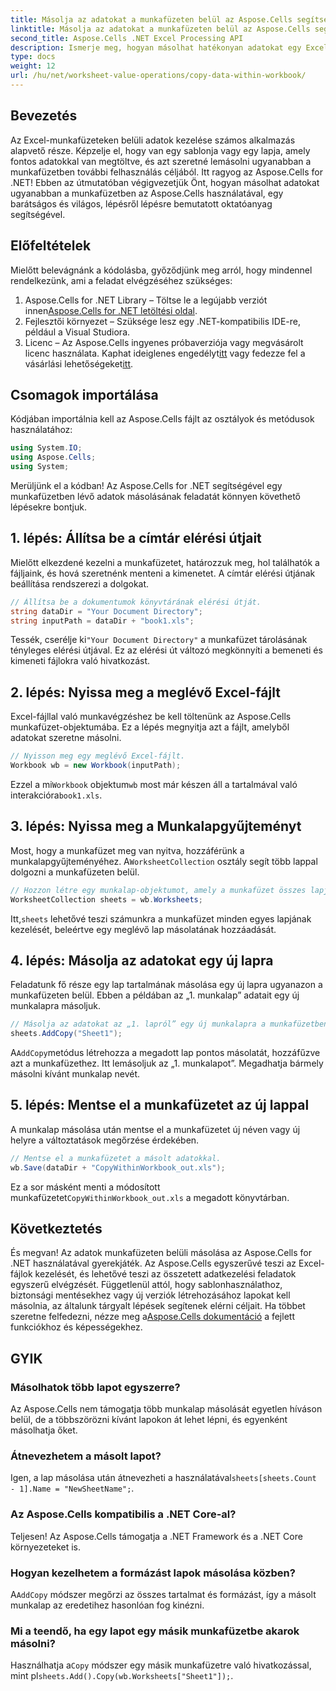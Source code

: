 ```yaml
---
title: Másolja az adatokat a munkafüzeten belül az Aspose.Cells segítségével
linktitle: Másolja az adatokat a munkafüzeten belül az Aspose.Cells segítségével
second_title: Aspose.Cells .NET Excel Processing API
description: Ismerje meg, hogyan másolhat hatékonyan adatokat egy Excel-munkafüzetben az Aspose.Cells for .NET segítségével lépésenkénti útmutatóval, kódmintákkal és hasznos tippekkel.
type: docs
weight: 12
url: /hu/net/worksheet-value-operations/copy-data-within-workbook/
---
```

## Bevezetés
Az Excel-munkafüzeteken belüli adatok kezelése számos alkalmazás alapvető része. Képzelje el, hogy van egy sablonja vagy egy lapja, amely fontos adatokkal van megtöltve, és azt szeretné lemásolni ugyanabban a munkafüzetben további felhasználás céljából. Itt ragyog az Aspose.Cells for .NET! Ebben az útmutatóban végigvezetjük Önt, hogyan másolhat adatokat ugyanabban a munkafüzetben az Aspose.Cells használatával, egy barátságos és világos, lépésről lépésre bemutatott oktatóanyag segítségével.
## Előfeltételek
Mielőtt belevágnánk a kódolásba, győződjünk meg arról, hogy mindennel rendelkezünk, ami a feladat elvégzéséhez szükséges:
1.  Aspose.Cells for .NET Library – Töltse le a legújabb verziót innen[Aspose.Cells for .NET letöltési oldal](https://releases.aspose.com/cells/net/).
2. Fejlesztői környezet – Szüksége lesz egy .NET-kompatibilis IDE-re, például a Visual Studiora.
3.  Licenc – Az Aspose.Cells ingyenes próbaverziója vagy megvásárolt licenc használata. Kaphat ideiglenes engedélyt[itt](https://purchase.aspose.com/temporary-license/) vagy fedezze fel a vásárlási lehetőségeket[itt](https://purchase.aspose.com/buy).
## Csomagok importálása
Kódjában importálnia kell az Aspose.Cells fájlt az osztályok és metódusok használatához:
```csharp
using System.IO;
using Aspose.Cells;
using System;
```
Merüljünk el a kódban! Az Aspose.Cells for .NET segítségével egy munkafüzetben lévő adatok másolásának feladatát könnyen követhető lépésekre bontjuk.
## 1. lépés: Állítsa be a címtár elérési útjait
Mielőtt elkezdené kezelni a munkafüzetet, határozzuk meg, hol találhatók a fájljaink, és hová szeretnénk menteni a kimenetet. A címtár elérési útjának beállítása rendszerezi a dolgokat.
```csharp
// Állítsa be a dokumentumok könyvtárának elérési útját.
string dataDir = "Your Document Directory";
string inputPath = dataDir + "book1.xls";
```
 Tessék, cserélje ki`"Your Document Directory"` a munkafüzet tárolásának tényleges elérési útjával. Ez az elérési út változó megkönnyíti a bemeneti és kimeneti fájlokra való hivatkozást.
## 2. lépés: Nyissa meg a meglévő Excel-fájlt
Excel-fájllal való munkavégzéshez be kell töltenünk az Aspose.Cells munkafüzet-objektumába. Ez a lépés megnyitja azt a fájlt, amelyből adatokat szeretne másolni.
```csharp
// Nyisson meg egy meglévő Excel-fájlt.
Workbook wb = new Workbook(inputPath);
```
 Ezzel a mi`Workbook` objektum`wb` most már készen áll a tartalmával való interakcióra`book1.xls`.
## 3. lépés: Nyissa meg a Munkalapgyűjteményt
 Most, hogy a munkafüzet meg van nyitva, hozzáférünk a munkalapgyűjteményéhez. A`WorksheetCollection` osztály segít több lappal dolgozni a munkafüzeten belül.
```csharp
// Hozzon létre egy munkalap-objektumot, amely a munkafüzet összes lapjára hivatkozik.
WorksheetCollection sheets = wb.Worksheets;
```
 Itt,`sheets` lehetővé teszi számunkra a munkafüzet minden egyes lapjának kezelését, beleértve egy meglévő lap másolatának hozzáadását.
## 4. lépés: Másolja az adatokat egy új lapra
Feladatunk fő része egy lap tartalmának másolása egy új lapra ugyanazon a munkafüzeten belül. Ebben a példában az „1. munkalap” adatait egy új munkalapra másoljuk.
```csharp
// Másolja az adatokat az „1. lapról” egy új munkalapra a munkafüzetben.
sheets.AddCopy("Sheet1");
```
 A`AddCopy`metódus létrehozza a megadott lap pontos másolatát, hozzáfűzve azt a munkafüzethez. Itt lemásoljuk az „1. munkalapot”. Megadhatja bármely másolni kívánt munkalap nevét.
## 5. lépés: Mentse el a munkafüzetet az új lappal
A munkalap másolása után mentse el a munkafüzetet új néven vagy új helyre a változtatások megőrzése érdekében.
```csharp
// Mentse el a munkafüzetet a másolt adatokkal.
wb.Save(dataDir + "CopyWithinWorkbook_out.xls");
```
 Ez a sor másként menti a módosított munkafüzetet`CopyWithinWorkbook_out.xls` a megadott könyvtárban.
## Következtetés
És megvan! Az adatok munkafüzeten belüli másolása az Aspose.Cells for .NET használatával gyerekjáték. Az Aspose.Cells egyszerűvé teszi az Excel-fájlok kezelését, és lehetővé teszi az összetett adatkezelési feladatok egyszerű elvégzését. Függetlenül attól, hogy sablonhasználathoz, biztonsági mentésekhez vagy új verziók létrehozásához lapokat kell másolnia, az általunk tárgyalt lépések segítenek elérni céljait.
 Ha többet szeretne felfedezni, nézze meg a[Aspose.Cells dokumentáció](https://reference.aspose.com/cells/net/) a fejlett funkciókhoz és képességekhez.
## GYIK
### Másolhatok több lapot egyszerre?
Az Aspose.Cells nem támogatja több munkalap másolását egyetlen híváson belül, de a többszörözni kívánt lapokon át lehet lépni, és egyenként másolhatja őket.
### Átnevezhetem a másolt lapot?
 Igen, a lap másolása után átnevezheti a használatával`sheets[sheets.Count - 1].Name = "NewSheetName";`.
### Az Aspose.Cells kompatibilis a .NET Core-al?
Teljesen! Az Aspose.Cells támogatja a .NET Framework és a .NET Core környezeteket is.
### Hogyan kezelhetem a formázást lapok másolása közben?
 A`AddCopy` módszer megőrzi az összes tartalmat és formázást, így a másolt munkalap az eredetihez hasonlóan fog kinézni.
### Mi a teendő, ha egy lapot egy másik munkafüzetbe akarok másolni?
Használhatja a`Copy` módszer egy másik munkafüzetre való hivatkozással, mint pl`sheets.Add().Copy(wb.Worksheets["Sheet1"]);`.